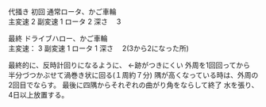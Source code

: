 代掻き
初回
通常ロータ、かご車輪	
主変速	2
副変速	1
ロータ	2
深さ　	3


最終
ドライブハロー、かご車輪	
主変速：	3
副変速	1
ロータ	1
深さ　	2(3から2になった所)

最終的に、反時計回りになるように、  ←跡がつきにくい
外周を1回回ってから
半分づつかぶせて渦巻き状に回る(１周約７分)
隅が高くなっている時は、外周の2回目でならす。
最後に四隅からそれぞれの曲がり角をならして終了
水を張り、4日以上放置する。
